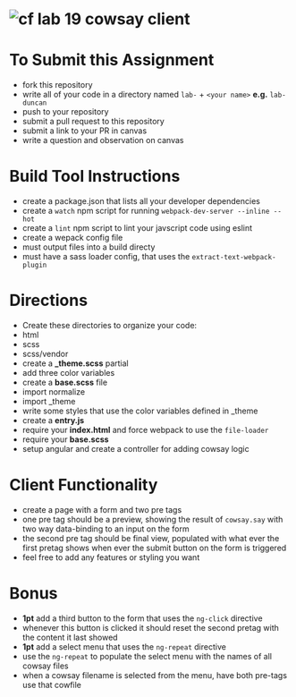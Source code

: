 
![cf](https://i.imgur.com/7v5ASc8.png) lab 19 cowsay client
======

# To Submit this Assignment
  * fork this repository
  * write all of your code in a directory named `lab-` + `<your name>` **e.g.** `lab-duncan`
  * push to your repository
  * submit a pull request to this repository
  * submit a link to your PR in canvas
  * write a question and observation on canvas

# Build Tool Instructions
* create a package.json that lists all your developer dependencies
 * create a `watch` npm script for running `webpack-dev-server --inline --hot`
 * create a `lint` npm script to lint your javscript code using eslint
* create a wepack config file
 * must output files into a build directy
 * must have a sass loader config, that uses the `extract-text-webpack-plugin`

# Directions
* Create these directories to organize your code: 
 * html
 * scss
 * scss/vendor
* create a **_theme.scss** partial 
 * add three color variables
* create a **base.scss** file 
 * import normalize
 * import \_theme
 * write some styles that use the color variables defined in \_theme
* create a **entry.js**
 * require your **index.html** and force webpack to use the `file-loader`
 * require your **base.scss**
 * setup angular and create a controller for adding cowsay logic

# Client Functionality
* create a page with a form and two pre tags
 * one pre tag should be a preview, showing the result of `cowsay.say` with two way data-binding to an input on the form
 * the second pre tag should be final view, populated with what ever the first pretag shows when ever the submit button on the form is triggered
 * feel free to add any features or styling you want

# Bonus
* **1pt** add a third button to the form that uses the `ng-click` directive
 * whenever this button is clicked it should reset the second pretag with the content it last showed
* **1pt** add a select menu that uses the `ng-repeat` directive
 * use the `ng-repeat` to populate the select menu with the names of all cowsay files
 * when a cowsay filename is selected from the menu, have both pre-tags use that cowfile



